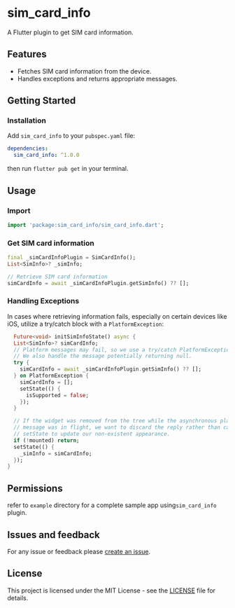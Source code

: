 # sim_card_info

A Flutter plugin to get SIM card information.

## Features

- Fetches SIM card information from the device.
- Handles exceptions and returns appropriate messages.

## Getting Started

### Installation

Add `sim_card_info` to your `pubspec.yaml` file:

```yaml
dependencies:
  sim_card_info: ^1.0.0

```

then run `flutter pub get` in your terminal.

## Usage

### Import

```dart
import 'package:sim_card_info/sim_card_info.dart';
```

### Get SIM card information

```dart
final _simCardInfoPlugin = SimCardInfo();
List<SimInfo>? _simInfo;

// Retrieve SIM card information
simCardInfo = await _simCardInfoPlugin.getSimInfo() ?? [];
```

### Handling Exceptions
In cases where retrieving information fails, especially on certain devices like iOS, utilize a try/catch block with a `PlatformException`:

```dart
  Future<void> initSimInfoState() async {
  List<SimInfo>? simCardInfo;
  // Platform messages may fail, so we use a try/catch PlatformException.
  // We also handle the message potentially returning null.
  try {
    simCardInfo = await _simCardInfoPlugin.getSimInfo() ?? [];
  } on PlatformException {
    simCardInfo = [];
    setState(() {
      isSupported = false;
    });
  }

  // If the widget was removed from the tree while the asynchronous platform
  // message was in flight, we want to discard the reply rather than calling
  // setState to update our non-existent appearance.
  if (!mounted) return;
  setState(() {
    _simInfo = simCardInfo;
  });
}
```


## Permissions
refer to `example` directory for a complete sample app using`sim_card_info` plugin.

## Issues and feedback
For any issue or feedback please [create an issue](https://github.com/FadyFouad/sim_card_info/issues/new).


## License

This project is licensed under the MIT License - see the [LICENSE](LICENSE) file for details.